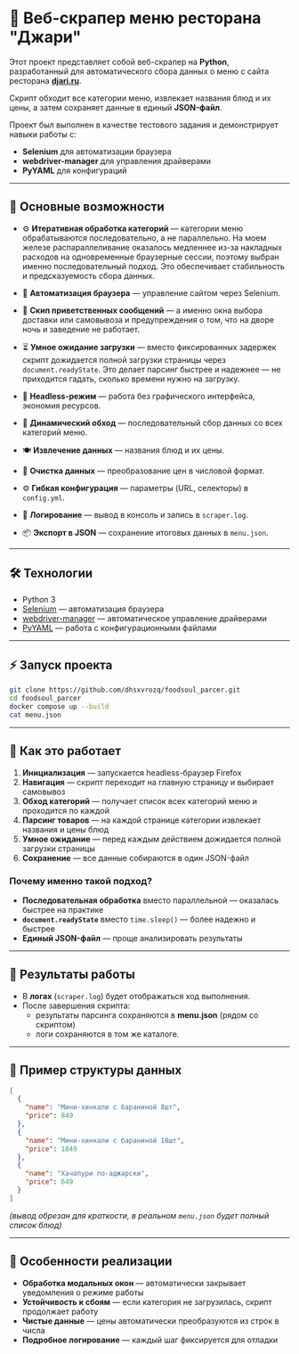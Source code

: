 # 🥗 Веб-скрапер меню ресторана "Джари"

Этот проект представляет собой веб-скрапер на **Python**, разработанный для автоматического сбора данных о меню с сайта ресторана **[djari.ru](https://djari.ru)**.

Скрипт обходит все категории меню, извлекает названия блюд и их цены, а затем сохраняет данные в единый **JSON-файл**.

Проект был выполнен в качестве тестового задания и демонстрирует навыки работы с:
* **Selenium** для автоматизации браузера
* **webdriver-manager** для управления драйверами  
* **PyYAML** для конфигураций

---

## 🚀 Основные возможности

* ⚙️ **Итеративная обработка категорий** — категории меню обрабатываются последовательно, а не параллельно. На моем железе распараллеливание оказалось медленнее из-за накладных расходов на одновременные браузерные сессии, поэтому выбран именно последовательный подход. Это обеспечивает стабильность и предсказуемость сбора данных.

* 🔄 **Автоматизация браузера** — управление сайтом через Selenium.

* 🔄 **Скип приветственных сообщений** — а именно окна выбора доставки или самовывоза и предупреждения о том, что на дворе ночь и заведение не работает.

* ⏳ **Умное ожидание загрузки** — вместо фиксированных задержек скрипт дожидается полной загрузки страницы через `document.readyState`. Это делает парсинг быстрее и надежнее — не приходится гадать, сколько времени нужно на загрузку.

* 👻 **Headless-режим** — работа без графического интерфейса, экономия ресурсов.

* 📂 **Динамический обход** — последовательный сбор данных со всех категорий меню.

* 🍽️ **Извлечение данных** — названия блюд и их цены.

* 🧹 **Очистка данных** — преобразование цен в числовой формат.

* ⚙️ **Гибкая конфигурация** — параметры (URL, селекторы) в `config.yml`.

* 📝 **Логирование** — вывод в консоль и запись в `scraper.log`.

* 📦 **Экспорт в JSON** — сохранение итоговых данных в `menu.json`.

---

## 🛠️ Технологии

* Python 3
* [Selenium](https://www.selenium.dev/) — автоматизация браузера
* [webdriver-manager](https://github.com/SergeyPirogov/webdriver_manager) — автоматическое управление драйверами
* [PyYAML](https://pyyaml.org/) — работа с конфигурационными файлами

---

## ⚡ Запуск проекта

```bash
git clone https://github.com/dhsxvrozq/foodsoul_parcer.git
cd foodsoul_parcer
docker compose up --build
cat menu.json
```

---

## 🔧 Как это работает

1. **Инициализация** — запускается headless-браузер Firefox
2. **Навигация** — скрипт переходит на главную страницу и выбирает самовывоз
3. **Обход категорий** — получает список всех категорий меню и проходится по каждой
4. **Парсинг товаров** — на каждой странице категории извлекает названия и цены блюд
5. **Умное ожидание** — перед каждым действием дожидается полной загрузки страницы
6. **Сохранение** — все данные собираются в один JSON-файл

### Почему именно такой подход?

- **Последовательная обработка** вместо параллельной — оказалась быстрее на практике
- **`document.readyState`** вместо `time.sleep()` — более надежно и быстрее
- **Единый JSON-файл** — проще анализировать результаты

---

## 📂 Результаты работы

* В **логах** (`scraper.log`) будет отображаться ход выполнения.
* После завершения скрипта:
  * результаты парсинга сохраняются в **menu.json** (рядом со скриптом)
  * логи сохраняются в том же каталоге.

---

## 📌 Пример структуры данных

```json
[
  {
    "name": "Мини-хинкали с бараниной 8шт",
    "price": 849
  },
  {
    "name": "Мини-хинкали с бараниной 18шт", 
    "price": 1849
  },
  {
    "name": "Хачапури по-аджарски",
    "price": 649
  }
]
```

*(вывод обрезан для краткости, в реальном `menu.json` будет полный список блюд)*

---

## 🎯 Особенности реализации

- **Обработка модальных окон** — автоматически закрывает уведомления о режиме работы
- **Устойчивость к сбоям** — если категория не загрузилась, скрипт продолжает работу
- **Чистые данные** — цены автоматически преобразуются из строк в числа
- **Подробное логирование** — каждый шаг фиксируется для отладки